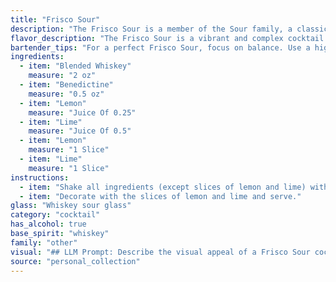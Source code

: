 ```yaml
---
title: "Frisco Sour"
description: "The Frisco Sour is a member of the Sour family, a classic cocktail style featuring a base spirit, citrus juice, and sweetener. This specific variation, likely hailing from San Francisco (Frisco), embraces the city's history of blending whiskey and the distinctive herbal sweetness of Benedictine. "
flavor_description: "The Frisco Sour is a vibrant and complex cocktail. The blended whiskey provides a smooth, mellow base, while the Benedictine adds a touch of herbal sweetness with notes of honey and spice. The citrus juices, both lemon and lime, deliver a bright, tart acidity that balances the sweetness. The overall flavor profile is well-rounded, with a harmonious blend of sweetness, spice, and citrus. "
bartender_tips: "For a perfect Frisco Sour, focus on balance. Use a high-quality blended whiskey with a smooth finish.  Don't skimp on the Benedictine, its herbal notes are crucial.  When juicing the citrus, go for a 2:1 ratio of lemon to lime for a bright, tart flavor. Finally, a light egg white foam adds elegance and texture.  Shake well with ice, strain into a chilled coupe, and garnish with a lemon twist. "
ingredients:
  - item: "Blended Whiskey"
    measure: "2 oz"
  - item: "Benedictine"
    measure: "0.5 oz"
  - item: "Lemon"
    measure: "Juice Of 0.25"
  - item: "Lime"
    measure: "Juice Of 0.5"
  - item: "Lemon"
    measure: "1 Slice"
  - item: "Lime"
    measure: "1 Slice"
instructions:
  - item: "Shake all ingredients (except slices of lemon and lime) with ice and strain into a whiskey sour glass."
  - item: "Decorate with the slices of lemon and lime and serve."
glass: "Whiskey sour glass"
category: "cocktail"
has_alcohol: true
base_spirit: "whiskey"
family: "other"
visual: "## LLM Prompt: Describe the visual appeal of a Frisco Sour cocktail. Imagine a **Frisco Sour** resting in a chilled coupe glass. The cocktail is a **rich, amber hue**, with **hints of gold swirling within**. The **foam** on top is a **creamy white**, almost like a fluffy cloud, and **gently dissipates** as the drink sits. **Tiny, delicate bubbles** rise slowly through the liquid, adding a touch of movement to the composition.The **rim of the glass** is **lightly dusted with sugar**, providing a **delicate sparkle** and adding another layer of texture. A **thin slice of lemon** or a **small sprig of mint** might be used as a garnish, offering a **dash of vibrant green** against the warm amber of the drink.Overall, the Frisco Sour presents a **visually appealing contrast** of **warm colors and creamy textures**, creating a **sophisticated and inviting appearance**. "
source: "personal_collection"
---
```


